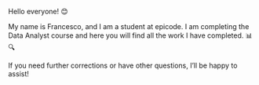Hello everyone! 😊

My name is Francesco, and I am a student at epicode. 
I am completing the Data Analyst course and here you will find all the work I have completed. 📊🔍

If you need further corrections or have other questions, I’ll be happy to assist!

